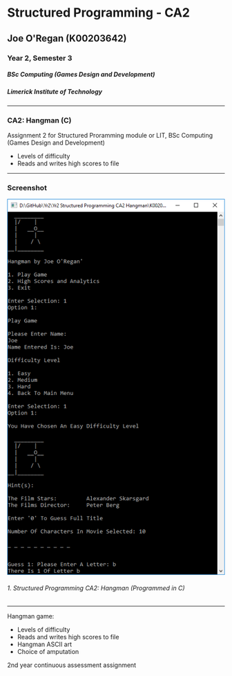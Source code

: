 # Structured Programming - CA2
## Joe O'Regan (K00203642)
### Year 2, Semester 3
##### BSc Computing (Games Design and Development)
##### Limerick Institute of Technology

---

### CA2: Hangman (C)

Assignment 2 for Structured Proramming module or LIT, BSc Computing (Games Design and Development)

* Levels of difficulty
* Reads and writes high scores to file

---

### Screenshot

![Structured Programming CA2: Hangman](https://raw.githubusercontent.com/joeaoregan/LIT-Yr2-S3-StructuredProgramming/master/Screenshots/ca2-hangman1.png "Structured Programming CA2: Hangman")
###### 1. Structured Programming CA2: Hangman (Programmed in C)

---
Hangman game: 
* Levels of difficulty 
* Reads and writes high scores to file
* Hangman ASCII art
* Choice of amputation

2nd year continuous assessment assignment
